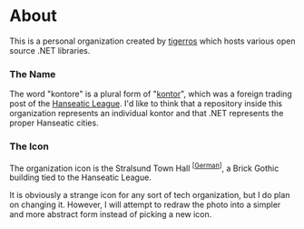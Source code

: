# About
This is a personal organization created by [tigerros](https://github.com/tigerros) which hosts various open source .NET libraries.

### The Name
The word "kontore" is a plural form of "[kontor](https://en.wikipedia.org/wiki/Kontor)", which was a foreign trading post of the [Hanseatic League](https://en.wikipedia.org/wiki/Hanseatic_League). I'd like to think that a repository inside this organization represents an individual kontor and that .NET represents the proper Hanseatic cities.

### The Icon
The organization icon is the Stralsund Town Hall <sup>\[[German](https://de.wikipedia.org/wiki/Stralsunder_Rathaus)\]</sup>, a Brick Gothic building tied to the Hanseatic League. 

It is obviously a strange icon for any sort of tech organization, but I do plan on changing it. However, I will attempt to redraw the photo into a simpler and more abstract form instead of picking a new icon.
